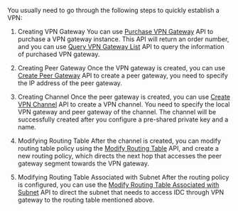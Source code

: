 You usually need to go through the following steps to quickly establish a VPN:
1) Creating VPN Gateway
You can use [Purchase VPN Gateway](https://www.qcloud.com/doc/api/245/5106) API to purchase a VPN gateway instance. This API will return an order number, and you can use [Query VPN Gateway List](https://www.qcloud.com/doc/api/245/5108) API to query the information of purchased VPN gateway.

2) Creating Peer Gateway 
Once the VPN gateway is created, you can use [Create Peer Gateway](https://www.qcloud.com/doc/api/245/5116) API to create a peer gateway, you need to specify the IP address of the peer gateway.

3) Creating Channel
Once the peer gateway is created, you can use [Create VPN Channel](https://www.qcloud.com/doc/api/245/5110) API to create a VPN channel. You need to specify the local VPN gateway and peer gateway of the channel. The channel will be successfully created after you configure a pre-shared private key and a name.

4) Modifying Routing Table
After the channel is created, you can modify routing table policy using the [Modify Routing Table](https://www.qcloud.com/doc/api/245/1417) API, and create a new routing policy, which directs the next hop that accesses the peer gateway segment towards the VPN gateway.

5) Modifying Routing Table Associated with Subnet
After the routing policy is configured, you can use the [Modify Routing Table Associated with Subnet](https://www.qcloud.com/doc/api/245/1416) API to direct the subnet that needs to access IDC through VPN gateway to the routing table mentioned above.

